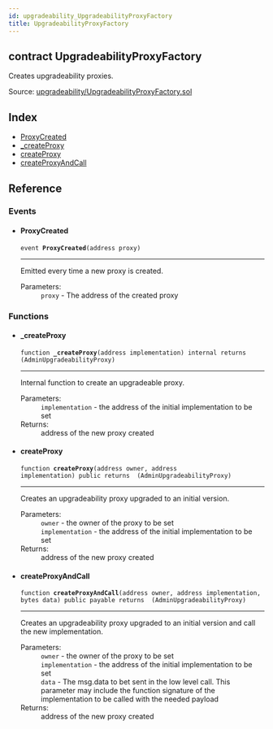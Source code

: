 ```yaml
---
id: upgradeability_UpgradeabilityProxyFactory
title: UpgradeabilityProxyFactory
---
```


<div class="contract-doc"><div class="contract"><h2 class="contract-header"><span class="contract-kind">contract</span> UpgradeabilityProxyFactory</h2><p class="description">Creates upgradeability proxies.</p><div class="source">Source: <a href="git+https://github.com/zeppelinos/zos-lib/blob/v0.1.12/contracts/upgradeability/UpgradeabilityProxyFactory.sol" target="_blank">upgradeability/UpgradeabilityProxyFactory.sol</a></div></div><div class="index"><h2>Index</h2><ul><li><a href="upgradeability_UpgradeabilityProxyFactory.html#ProxyCreated">ProxyCreated</a></li><li><a href="upgradeability_UpgradeabilityProxyFactory.html#_createProxy">_createProxy</a></li><li><a href="upgradeability_UpgradeabilityProxyFactory.html#createProxy">createProxy</a></li><li><a href="upgradeability_UpgradeabilityProxyFactory.html#createProxyAndCall">createProxyAndCall</a></li></ul></div><div class="reference"><h2>Reference</h2><div class="events"><h3>Events</h3><ul><li><div class="item event"><span id="ProxyCreated" class="anchor-marker"></span><h4 class="name">ProxyCreated</h4><div class="body"><code class="signature">event <strong>ProxyCreated</strong><span>(address proxy) </span></code><hr/><div class="description"><p>Emitted every time a new proxy is created.</p></div><dl><dt><span class="label-parameters">Parameters:</span></dt><dd><div><code>proxy</code> - The address of the created proxy</div></dd></dl></div></div></li></ul></div><div class="functions"><h3>Functions</h3><ul><li><div class="item function"><span id="_createProxy" class="anchor-marker"></span><h4 class="name">_createProxy</h4><div class="body"><code class="signature">function <strong>_createProxy</strong><span>(address implementation) </span><span>internal </span><span>returns  (AdminUpgradeabilityProxy) </span></code><hr/><div class="description"><p>Internal function to create an upgradeable proxy.</p></div><dl><dt><span class="label-parameters">Parameters:</span></dt><dd><div><code>implementation</code> - the address of the initial implementation to be set</div></dd><dt><span class="label-return">Returns:</span></dt><dd>address of the new proxy created</dd></dl></div></div></li><li><div class="item function"><span id="createProxy" class="anchor-marker"></span><h4 class="name">createProxy</h4><div class="body"><code class="signature">function <strong>createProxy</strong><span>(address owner, address implementation) </span><span>public </span><span>returns  (AdminUpgradeabilityProxy) </span></code><hr/><div class="description"><p>Creates an upgradeability proxy upgraded to an initial version.</p></div><dl><dt><span class="label-parameters">Parameters:</span></dt><dd><div><code>owner</code> - the owner of the proxy to be set</div><div><code>implementation</code> - the address of the initial implementation to be set</div></dd><dt><span class="label-return">Returns:</span></dt><dd>address of the new proxy created</dd></dl></div></div></li><li><div class="item function"><span id="createProxyAndCall" class="anchor-marker"></span><h4 class="name">createProxyAndCall</h4><div class="body"><code class="signature">function <strong>createProxyAndCall</strong><span>(address owner, address implementation, bytes data) </span><span>public </span><span>payable </span><span>returns  (AdminUpgradeabilityProxy) </span></code><hr/><div class="description"><p>Creates an upgradeability proxy upgraded to an initial version and call the new implementation.</p></div><dl><dt><span class="label-parameters">Parameters:</span></dt><dd><div><code>owner</code> - the owner of the proxy to be set</div><div><code>implementation</code> - the address of the initial implementation to be set</div><div><code>data</code> - The msg.data to bet sent in the low level call. This parameter may include the function signature of the implementation to be called with the needed payload</div></dd><dt><span class="label-return">Returns:</span></dt><dd>address of the new proxy created</dd></dl></div></div></li></ul></div></div></div>
